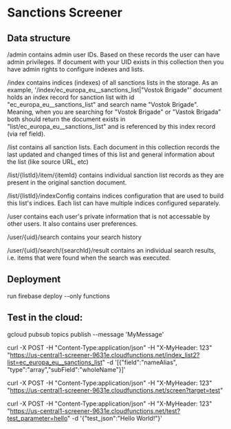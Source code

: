 # Sanctions Screener

## Data structure

/admin 
  contains admin user IDs. Based on these records the user can have admin privileges. If document with your UID exists in this collection then you have admin rights to configure indexes and lists.

/index
  contains indices (indexes) of all sanctions lists in the storage.
  As an example, '/index/ec_europa_eu__sanctions_list|"Vostok Brigade"' document holds an index record for sanction list with id "ec_europa_eu__sanctions_list" and search name "Vostok Brigade". Meaning, when you are searching for "Vostok Brigade" or "Vastok Brigada" both should return the document exists in "list/ec_europa_eu__sanctions_list" and is referenced by this index record (via ref field).

/list
  contains all sanction lists. Each document in this collection records the last updated and changed times of this list and general information about the list (like source URL, etc)

  /list/{listId}/item/{itemId}
    contains individual sanction list records as they are present in the original sanction document.

  /list/{listId}/indexConfig
    contains indices configuration that are used to build this list's indices. Each list can have multiple indices configured separately.

/user
  contains each user's private information that is not accessable by other users. It also contains user preferences.

  /user/{uid}/search
    contains your search history

  /user/{uid}/search/{searchId}/result
    contains an individual search results, i.e. items that were found when the search was executed.


## Deployment
run firebase deploy --only functions

## Test in the cloud:
gcloud pubsub topics publish  --message 'MyMessage'

curl -X POST -H "Content-Type:application/json" -H "X-MyHeader: 123" "https://us-central1-screener-9631e.cloudfunctions.net/index_list2?list=ec_europa_eu__sanctions_list" -d '[{"field":"nameAlias", "type":"array","subField":"wholeName"}]'


curl -X POST -H "Content-Type:application/json" -H "X-MyHeader: 123" "https://us-central1-screener-9631e.cloudfunctions.net/screen?target=test"


curl -X POST -H "Content-Type:application/json" -H "X-MyHeader: 123" "https://us-central1-screener-9631e.cloudfunctions.net/test?test_parameter=hello" -d '{"test_json":"Hello World!"}'
